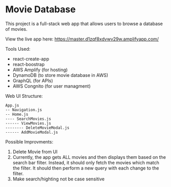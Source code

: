 # Movie Database

This project is a full-stack web app that allows users to browse a database of movies.  

View the live app here: https://master.d1zqf8xdvwv29w.amplifyapp.com/  

Tools Used:
* react-create-app 
* react-boostrap
* AWS Amplify (for hosting)
* DynamoDB (to store movie database in AWS)
* GraphQL (for APIs)
* AWS Congnito (for user managment)

Web UI Structure:
```
App.js
-- Navigation.js
-- Home.js
---- SearchMovies.js
------ ViewMovies.js
-------- DeleteMovieModal.js
------ AddMovieModal.js
```

Possible Improvments: 
1. Delete Movie from UI
2. Currently, the app gets ALL movies and then displays them based on the search bar filter. Instead, it should only fetch the movies which match the filter. It should then perform a new query with each change to the filter.
3. Make search/highting not be case sensitive